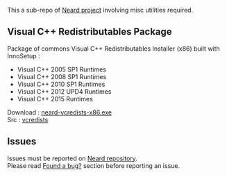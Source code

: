 This a sub-repo of [Neard project](https://github.com/crazy-max/neard) involving misc utilities required.

## Visual C++ Redistributables Package

Package of commons Visual C++ Redistributables Installer (x86) built with InnoSetup :

* Visual C++ 2005 SP1 Runtimes
* Visual C++ 2008 SP1 Runtimes
* Visual C++ 2010 SP1 Runtimes
* Visual C++ 2012 UPD4 Runtimes
* Visual C++ 2015 Runtimes

Download : [neard-vcredists-x86.exe](https://github.com/crazy-max/neard-misc/releases/download/vcredists-1.3/neard-vcredists-x86.exe)<br />
Src : [vcredists](https://github.com/crazy-max/neard/tree/master/vcredists)

## Issues

Issues must be reported on [Neard repository](https://github.com/crazy-max/neard/issues).<br />
Please read [Found a bug?](https://github.com/crazy-max/neard#found-a-bug) section before reporting an issue.
